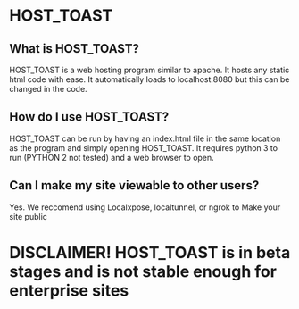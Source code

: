 # HOST_TOAST

## What is HOST_TOAST?

HOST_TOAST is a web hosting program similar to apache.
It hosts any static html code with ease. It automatically loads to localhost:8080 but this can be changed in the code.

## How do I use HOST_TOAST?

HOST_TOAST can be run by having an index.html file in the same location as the program and simply opening HOST_TOAST.
It requires python 3 to run (PYTHON 2 not tested) and a web browser to open.

## Can I make my site viewable to other users?

Yes. We reccomend using Localxpose, localtunnel, or ngrok to Make your site public


# DISCLAIMER! HOST_TOAST is in beta stages and is not stable enough for enterprise sites
